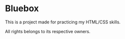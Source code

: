 # Bluebox
This is a project made for practicing my HTML/CSS skills.

All rights belongs to its respective owners.

